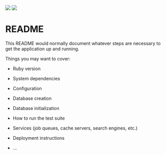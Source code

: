 <a href="https://codeclimate.com/github/freddycervantes/cs370/maintainability"><img src="https://api.codeclimate.com/v1/badges/292d65b74ef218166235/maintainability" /></a>
<a href="https://codeclimate.com/github/freddycervantes/cs370/test_coverage"><img src="https://api.codeclimate.com/v1/badges/292d65b74ef218166235/test_coverage" /></a>
# README

This README would normally document whatever steps are necessary to get the
application up and running.

Things you may want to cover:

* Ruby version

* System dependencies

* Configuration

* Database creation

* Database initialization

* How to run the test suite

* Services (job queues, cache servers, search engines, etc.)

* Deployment instructions

* ...
